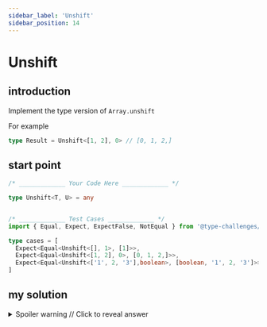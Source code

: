 ```yaml
---
sidebar_label: 'Unshift'
sidebar_position: 14
---
```


# Unshift

## introduction

Implement the type version of ```Array.unshift```

For example

```typescript
type Result = Unshift<[1, 2], 0> // [0, 1, 2,]
```

## start point

```ts
/* _____________ Your Code Here _____________ */

type Unshift<T, U> = any


/* _____________ Test Cases _____________ */
import { Equal, Expect, ExpectFalse, NotEqual } from '@type-challenges/utils'

type cases = [
  Expect<Equal<Unshift<[], 1>, [1]>>,
  Expect<Equal<Unshift<[1, 2], 0>, [0, 1, 2,]>>,
  Expect<Equal<Unshift<['1', 2, '3'],boolean>, [boolean, '1', 2, '3']>>,
]


```

## my solution

<details>

  <summary>Spoiler warning // Click to reveal answer</summary>

```ts twoslash
type Unshift<T, U> = T extends [...infer Rest] ? [U, ...Rest] : never
```
</details>
